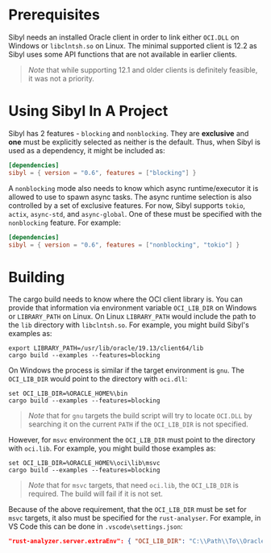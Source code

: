 # Prerequisites

Sibyl needs an installed Oracle client in order to link either `OCI.DLL` on Windows or `libclntsh.so` on Linux. The minimal supported client is 12.2 as Sibyl uses some API functions that are not available in earlier clients.

> *Note* that while supporting 12.1 and older clients is definitely feasible, it was not a priority.

# Using Sibyl In A Project

Sibyl has 2 features - `blocking` and `nonblocking`. They are **exclusive** and **one** must be explicitly selected as neither is the default. Thus, when Sibyl is used as a dependency, it might be included as:

```toml
[dependencies]
sibyl = { version = "0.6", features = ["blocking"] }
```

A `nonblocking` mode also needs to know which async runtime/executor it is allowed to use to spawn async tasks. The async runtime selection is also controlled by a set of exclusive features. For now, Sibyl supports `tokio`, `actix`, `async-std`, and `async-global`. One of these must be specified with the `nonblocking` feature. For example:

```toml
[dependencies]
sibyl = { version = "0.6", features = ["nonblocking", "tokio"] }
```

# Building

The cargo build needs to know where the OCI client library is. You can provide that information via environment variable `OCI_LIB_DIR` on Windows or `LIBRARY_PATH` on Linux. On Linux `LIBRARY_PATH` would include the path to the `lib` directory with `libclntsh.so`. For example, you might build Sibyl's examples as:

```shell
export LIBRARY_PATH=/usr/lib/oracle/19.13/client64/lib
cargo build --examples --features=blocking
```

On Windows the process is similar if the target environment is `gnu`. The `OCI_LIB_DIR` would point to the directory with `oci.dll`:

```plaintext
set OCI_LIB_DIR=%ORACLE_HOME%\bin
cargo build --examples --features=blocking
```

> *Note* that for `gnu` targets the build script will try to locate `OCI.DLL` by searching it on the current `PATH` if the `OCI_LIB_DIR` is not specified.

However, for `msvc` environment the `OCI_LIB_DIR` must point to the directory with `oci.lib`. For example, you might build those examples as:

```plaintext
set OCI_LIB_DIR=%ORACLE_HOME%\oci\lib\msvc
cargo build --examples --features=blocking
```

> *Note* that for `msvc` targets, that need `oci.lib`, the `OCI_LIB_DIR` is required. The build will fail if it is not set.

Because of the above requirement, that the `OCI_LIB_DIR` must be set for `msvc` targets, it also must be specified for the `rust-analyser`. For example, in VS Code this can be done in `.vscode\settings.json`:

```json
"rust-analyzer.server.extraEnv": { "OCI_LIB_DIR": "C:\\Path\\To\\Oracle\\instantclient\\sdk\\lib\\msvc" }
```
